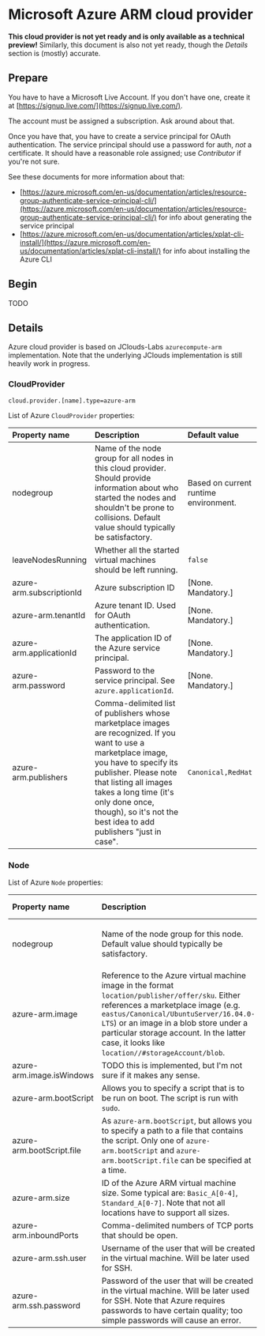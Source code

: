 # Microsoft Azure ARM cloud provider

__This cloud provider is not yet ready and is only available as a technical preview!__
Similarly, this document is also not yet ready, though the _Details_ section is (mostly) accurate.

## Prepare

You have to have a Microsoft Live Account. If you don't have one, create it
at [https://signup.live.com/](https://signup.live.com/).

The account must be assigned a subscription. Ask around about that.

Once you have that, you have to create a service principal for OAuth authentication.
The service principal should use a password for auth, _not_ a certificate.
It should have a reasonable role assigned; use _Contributor_ if you're not sure.

See these documents for more information about that:
- [https://azure.microsoft.com/en-us/documentation/articles/resource-group-authenticate-service-principal-cli/](https://azure.microsoft.com/en-us/documentation/articles/resource-group-authenticate-service-principal-cli/)
  for info about generating the service principal
- [https://azure.microsoft.com/en-us/documentation/articles/xplat-cli-install/](https://azure.microsoft.com/en-us/documentation/articles/xplat-cli-install/)
  for info about installing the Azure CLI

## Begin

TODO

## Details

Azure cloud provider is based on JClouds-Labs `azurecompute-arm` implementation.
Note that the underlying JClouds implementation is still heavily work in progress.

### CloudProvider

```
cloud.provider.[name].type=azure-arm
```

List of Azure `CloudProvider` properties:

| Property name          | Description                                                       | Default value                      |
|:-----------------------|:------------------------------------------------------------------|:-----------------------------------|
| nodegroup              | Name of the node group for all nodes in this cloud provider. Should provide information about who started the nodes and shouldn't be prone to collisions. Default value should typically be satisfactory. | Based on current runtime environment. |
| leaveNodesRunning      | Whether all the started virtual machines should be left running.  | `false`                            |
| azure-arm.subscriptionId | Azure subscription ID                                           | [None. Mandatory.]                 |
| azure-arm.tenantId     | Azure tenant ID. Used for OAuth authentication.                   | [None. Mandatory.]                 |
| azure-arm.applicationId | The application ID of the Azure service principal.               | [None. Mandatory.]                 |
| azure-arm.password     | Password to the service principal. See `azure.applicationId`.     | [None. Mandatory.]                 |
| azure-arm.publishers   | Comma-delimited list of publishers whose marketplace images are recognized. If you want to use a marketplace image, you have to specify its publisher. Please note that listing all images takes a long time (it's only done once, though), so it's not the best idea to add publishers "just in case". | `Canonical,RedHat` |

### Node

List of Azure `Node` properties:

| Property name          | Description                                                       | Default value                      |
|:-----------------------|:------------------------------------------------------------------|:-----------------------------------|
| nodegroup              | Name of the node group for this node. Default value should typically be satisfactory. | The `nodegroup` value from the cloud provider. |
| azure-arm.image        | Reference to the Azure virtual machine image in the format `location/publisher/offer/sku`. Either references a marketplace image (e.g. `eastus/Canonical/UbuntuServer/16.04.0-LTS`) or an image in a blob store under a particular storage account. In the latter case, it looks like `location//#storageAccount/blob`. | [None. Mandatory.] |
| azure-arm.image.isWindows | TODO this is implemented, but I'm not sure if it makes any sense. | `false`                         |
| azure-arm.bootScript   | Allows you to specify a script that is to be run on boot. The script is run with `sudo`. | [None. Optional.] |
| azure-arm.bootScript.file | As `azure-arm.bootScript`, but allows you to specify a path to a file that contains the script. Only one of `azure-arm.bootScript` and `azure-arm.bootScript.file` can be specified at a time. | [None. Optional.] |
| azure-arm.size         | ID of the Azure ARM virtual machine size. Some typical are: `Basic_A[0-4]`, `Standard_A[0-7]`. Note that not all locations have to support all sizes. | Azure-specific default value. |
| azure-arm.inboundPorts | Comma-delimited numbers of TCP ports that should be open.         | 22                                 |
| azure-arm.ssh.user     | Username of the user that will be created in the virtual machine. Will be later used for SSH. | [None. Mandatory.] |
| azure-arm.ssh.password | Password of the user that will be created in the virtual machine. Will be later used for SSH. Note that Azure requires passwords to have certain quality; too simple passwords will cause an error. | [None. Mandatory.] |
